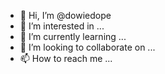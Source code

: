 - 👋 Hi, I’m @dowiedope
- 👀 I’m interested in ...
- 🌱 I’m currently learning ...
- 💞️ I’m looking to collaborate on ...
- 📫 How to reach me ...

<!---
dowiedope/dowiedope is a ✨ special ✨ repository because its `README.md` (this file) appears on your GitHub profile.
You can click the Preview link to take a look at your changes.
--->
